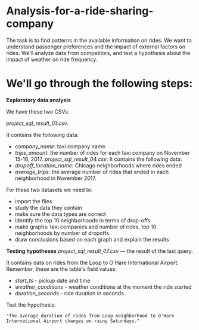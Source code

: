 # Analysis-for-a-ride-sharing-company
The task is to find patterns in the available information on rides. We want to understand passenger preferences and the impact of external factors on rides. We'll  analyze data from competitors, and test a hypothesis about the impact of weather on ride frequency. 

# We'll go through the following steps:

**Exploratory data analysis**

We have these two CSVs:

  _project_sql_result_01.csv_. 
  
It contains the following data:
  - _company_name_: taxi company name
  - _trips_amount_: the number of rides for each taxi company on November 15-16, 2017.
_project_sql_result_04.csv_. It contains the following data:
  - _dropoff_location_name_: Chicago neighborhoods where rides ended
  - _average_trips_: the average number of rides that ended in each neighborhood in November 2017.

For these two datasets we need to:
- import the files
- study the data they contain
- make sure the data types are correct
- identify the top 10 neighborhoods in terms of drop-offs
- make graphs: taxi companies and number of rides, top 10 neighborhoods by number of dropoffs
- draw conclusions based on each graph and explain the results

**Testing hypotheses** 
_project_sql_result_07.csv_ — the result of the last query. 

It contains data on rides from the Loop to O'Hare International Airport. Remember, these are the table's field values:

- _start_ts_ -  pickup date and time
- _weather_conditions_ - weather conditions at the moment the ride started
- _duration_seconds_ - ride duration in seconds

Test the hypothesis:

  `"The average duration of rides from Loop neighborhood to O'Hare International Airport changes on rainy Saturdays." `
